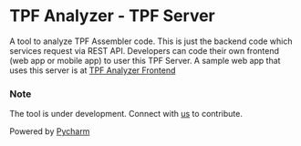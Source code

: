 # TPF Analyzer - TPF Server

A tool to analyze TPF Assembler code. This is just the backend code which services request via REST API. 
Developers can code their own frontend (web app or mobile app) to user this TPF Server. 
A sample web app that uses this server is at [TPF Analyzer Frontend](https://github.com/crazynayan/tpf2)

### Note
The tool is under development. Connect with [us](mailto:nayan@crazyideas.co.in?subject=Contribute) to contribute.

Powered by [Pycharm](https://www.jetbrains.com/?from=TPFAnalyzer)